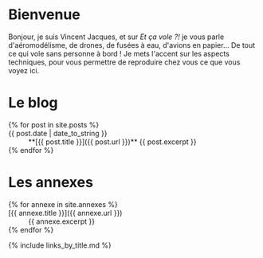 ---
---

Bienvenue
=========

Bonjour, je suis Vincent Jacques, et sur *Et ça vole&nbsp;?!* je vous parle d'aéromodélisme, de drones, de fusées à eau, d'avions en papier...
De tout ce qui vole sans personne à bord&nbsp;!
Je mets l'accent sur les aspects techniques, pour vous permettre de reproduire chez vous ce que vous voyez ici.

Le blog
=======

<!-- @todo Flux RSS -->

<dl class="row">
{% for post in site.posts %}
<dt class="col-md-3">{{ post.date | date_to_string }}</dt>
<dd class="col-md-9">
**[{{ post.title }}]({{ post.url }})**
{{ post.excerpt }}
</dd>
{% endfor %}
</dl>

Les annexes
===========

<dl class="row">
{% for annexe in site.annexes %}
<dt class="col-sm-3">[{{ annexe.title }}]({{ annexe.url }})</dt>
<dd class="col-sm-9">{{ annexe.excerpt }}</dd>
{% endfor %}
</dl>

{% include links_by_title.md %}
